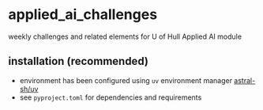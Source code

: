 # applied_ai_challenges
weekly challenges and related elements for U of Hull Applied AI module

## installation (recommended)
- environment has been configured using `uv` environment manager [astral-sh/uv](https://github.com/astral-sh/uv)
- see `pyproject.toml` for dependencies and requirements
